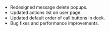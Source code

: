 - Redesigned message delete popups.
- Updated actions list on user page.
- Updated default order of call buttons in dock.
- Bug fixes and performance improvements.

